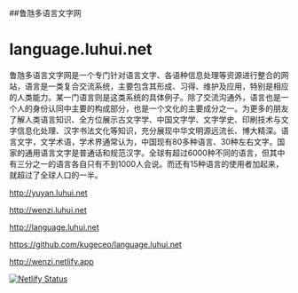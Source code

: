 ##鲁虺多语言文字网

# language.luhui.net

鲁虺多语言文字网是一个专门针对语言文字、各语种信息处理等资源进行整合的网站，语言是一类复合交流系统，主要包含其形成、习得、维护及应用，特别是相应的人类能力。某一门语言则是这类系统的具体例子。除了交流沟通外，语言也是一个人的身份认同中主要的构成部分，也是一个文化的主要成分之一。为更多的朋友了解人类语言知识、全方位展示古文字学、中国文字学、文字学史、印刷技术与文字信息化处理、汉字书法文化等知识，充分展现中华文明源远流长、博大精深。语言文字，文学术语，学术界通常认为，中国现有80多种语言、30种左右文字。国家的通用语言文字是普通话和规范汉字。全球有超过6000种不同的语言，但其中有三分之一的语言各自只有不到1000人会说。而还有15种语言的使用者加起来，就超过了全球人口的一半。


http://yuyan.luhui.net

http://wenzi.luhui.net

http://language.luhui.net


https://github.com/kugeceo/language.luhui.net


http://wenzi.netlify.app

[![Netlify Status](https://api.netlify.com/api/v1/badges/c028dd17-2ef9-4a23-93b2-945e4af5166f/deploy-status)](https://app.netlify.com/sites/wenzi/deploys)

